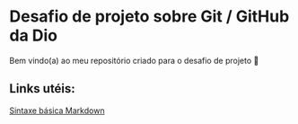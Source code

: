 # Desafio de projeto sobre Git / GitHub da Dio
Bem vindo(a) ao meu repositório criado para o desafio de projeto 👋


## Links utéis:
[Sintaxe básica Markdown](https://www.markdownguide.org/)
